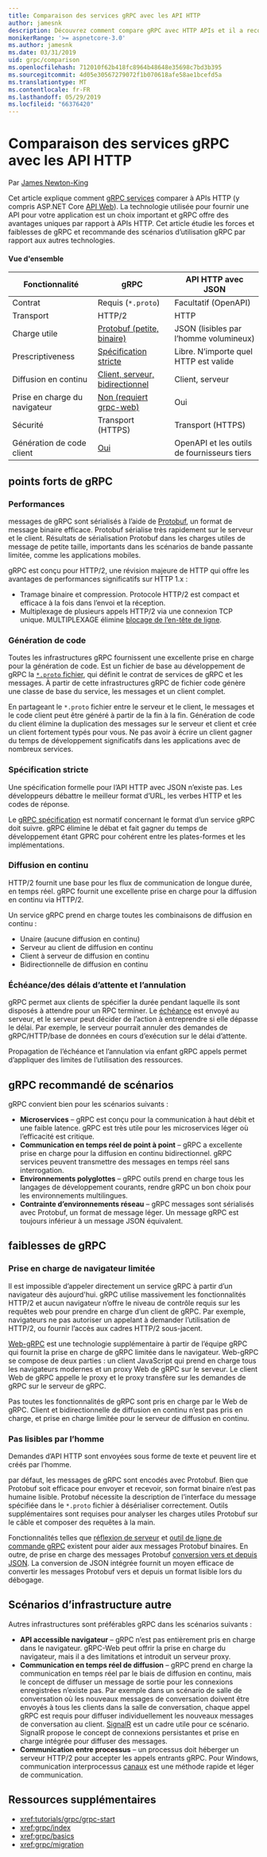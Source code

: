 ```yaml
---
title: Comparaison des services gRPC avec les API HTTP
author: jamesnk
description: Découvrez comment compare gRPC avec HTTP APIs et il a recommandons sont des scénarios.
monikerRange: '>= aspnetcore-3.0'
ms.author: jamesnk
ms.date: 03/31/2019
uid: grpc/comparison
ms.openlocfilehash: 712010f62b418fc8964b48648e35698c7bd3b395
ms.sourcegitcommit: 4d05e30567279072f1b070618afe58ae1bcefd5a
ms.translationtype: MT
ms.contentlocale: fr-FR
ms.lasthandoff: 05/29/2019
ms.locfileid: "66376420"
---
```

# <a name="comparing-grpc-services-with-http-apis"></a>Comparaison des services gRPC avec les API HTTP

Par [James Newton-King](https://twitter.com/jamesnk)

Cet article explique comment [gRPC services](https://grpc.io/docs/guides/) comparer à APIs HTTP (y compris ASP.NET Core [API Web](xref:web-api/index)). La technologie utilisée pour fournir une API pour votre application est un choix important et gRPC offre des avantages uniques par rapport à APIs HTTP. Cet article étudie les forces et faiblesses de gRPC et recommande des scénarios d’utilisation gRPC par rapport aux autres technologies.

#### <a name="overview"></a>Vue d'ensemble

|    Fonctionnalité             |    gRPC                                                 |    API HTTP avec JSON                       |
|------------------------|---------------------------------------------------------|----------------------------------------------|
|    Contrat            |    Requis (`*.proto`)                                 |    Facultatif (OpenAPI)                        |
|    Transport           |    HTTP/2                                               |    HTTP                                      |
|    Charge utile             |    [Protobuf (petite, binaire)](#performance)             |    JSON (lisibles par l’homme volumineux)              |
|    Prescriptiveness    |    [Spécification stricte](#strict-specification)        |    Libre. N’importe quel HTTP est valide                  |
|    Diffusion en continu           |    [Client, serveur, bidirectionnel](#streaming)         |    Client, serveur                            |
|    Prise en charge du navigateur     |    [Non (requiert grpc-web)](#limited-browser-support)   |    Oui                                       |
|    Sécurité            |    Transport (HTTPS)                                    |    Transport (HTTPS)                         |
|    Génération de code client     |    [Oui](#code-generation)                              |    OpenAPI et les outils de fournisseurs tiers             |

## <a name="grpc-strengths"></a>points forts de gRPC

### <a name="performance"></a>Performances

messages de gRPC sont sérialisés à l’aide de [Protobuf](https://developers.google.com/protocol-buffers/docs/overview), un format de message binaire efficace. Protobuf sérialise très rapidement sur le serveur et le client. Résultats de sérialisation Protobuf dans les charges utiles de message de petite taille, importants dans les scénarios de bande passante limitée, comme les applications mobiles.

gRPC est conçu pour HTTP/2, une révision majeure de HTTP qui offre les avantages de performances significatifs sur HTTP 1.x :

* Tramage binaire et compression. Protocole HTTP/2 est compact et efficace à la fois dans l’envoi et la réception.
* Multiplexage de plusieurs appels HTTP/2 via une connexion TCP unique. MULTIPLEXAGE élimine [blocage de l’en-tête de ligne](https://en.wikipedia.org/wiki/Head-of-line_blocking).

### <a name="code-generation"></a>Génération de code

Toutes les infrastructures gRPC fournissent une excellente prise en charge pour la génération de code. Est un fichier de base au développement de gRPC la [ `*.proto` fichier](https://developers.google.com/protocol-buffers/docs/proto3), qui définit le contrat de services de gRPC et les messages. À partir de cette infrastructures gRPC de fichier code génère une classe de base du service, les messages et un client complet.

En partageant le `*.proto` fichier entre le serveur et le client, le messages et le code client peut être généré à partir de la fin à la fin. Génération de code du client élimine la duplication des messages sur le serveur et client et crée un client fortement typés pour vous. Ne pas avoir à écrire un client gagner du temps de développement significatifs dans les applications avec de nombreux services.

### <a name="strict-specification"></a>Spécification stricte

Une spécification formelle pour l’API HTTP avec JSON n’existe pas. Les développeurs débattre le meilleur format d’URL, les verbes HTTP et les codes de réponse.

Le [gRPC spécification](https://github.com/grpc/grpc/blob/master/doc/PROTOCOL-HTTP2.md) est normatif concernant le format d’un service gRPC doit suivre. gRPC élimine le débat et fait gagner du temps de développement étant GPRC pour cohérent entre les plates-formes et les implémentations.

### <a name="streaming"></a>Diffusion en continu

HTTP/2 fournit une base pour les flux de communication de longue durée, en temps réel. gRPC fournit une excellente prise en charge pour la diffusion en continu via HTTP/2.

Un service gRPC prend en charge toutes les combinaisons de diffusion en continu :

* Unaire (aucune diffusion en continu)
* Serveur au client de diffusion en continu
* Client à serveur de diffusion en continu
* Bidirectionnelle de diffusion en continu

### <a name="deadlinetimeouts-and-cancellation"></a>Échéance/des délais d’attente et l’annulation

gRPC permet aux clients de spécifier la durée pendant laquelle ils sont disposés à attendre pour un RPC terminer. Le [échéance](https://grpc.io/blog/deadlines) est envoyé au serveur, et le serveur peut décider de l’action à entreprendre si elle dépasse le délai. Par exemple, le serveur pourrait annuler des demandes de gRPC/HTTP/base de données en cours d’exécution sur le délai d’attente.

Propagation de l’échéance et l’annulation via enfant gRPC appels permet d’appliquer des limites de l’utilisation des ressources.

## <a name="grpc-recommended-scenarios"></a>gRPC recommandé de scénarios

gRPC convient bien pour les scénarios suivants :

* **Microservices** &ndash; gRPC est conçu pour la communication à haut débit et une faible latence. gRPC est très utile pour les microservices léger où l’efficacité est critique.
* **Communication en temps réel de point à point** &ndash; gRPC a excellente prise en charge pour la diffusion en continu bidirectionnel. gRPC services peuvent transmettre des messages en temps réel sans interrogation.
* **Environnements polyglottes** &ndash; gRPC outils prend en charge tous les langages de développement courants, rendre gRPC un bon choix pour les environnements multilingues.
* **Contrainte d’environnements réseau** &ndash; gRPC messages sont sérialisés avec Protobuf, un format de message léger. Un message gRPC est toujours inférieur à un message JSON équivalent.

## <a name="grpc-weaknesses"></a>faiblesses de gRPC

### <a name="limited-browser-support"></a>Prise en charge de navigateur limitée

Il est impossible d’appeler directement un service gRPC à partir d’un navigateur dès aujourd'hui. gRPC utilise massivement les fonctionnalités HTTP/2 et aucun navigateur n’offre le niveau de contrôle requis sur les requêtes web pour prendre en charge d’un client de gRPC. Par exemple, navigateurs ne pas autoriser un appelant à demander l’utilisation de HTTP/2, ou fournir l’accès aux cadres HTTP/2 sous-jacent.

[Web-gRPC](https://grpc.io/docs/tutorials/basic/web.html) est une technologie supplémentaire à partir de l’équipe gRPC qui fournit la prise en charge de gRPC limitée dans le navigateur. Web-gRPC se compose de deux parties : un client JavaScript qui prend en charge tous les navigateurs modernes et un proxy Web de gRPC sur le serveur. Le client Web de gRPC appelle le proxy et le proxy transfère sur les demandes de gRPC sur le serveur de gRPC.

Pas toutes les fonctionnalités de gRPC sont pris en charge par le Web de gRPC. Client et bidirectionnelle de diffusion en continu n’est pas pris en charge, et prise en charge limitée pour le serveur de diffusion en continu.

### <a name="not-human-readable"></a>Pas lisibles par l’homme

Demandes d’API HTTP sont envoyées sous forme de texte et peuvent lire et créés par l’homme.

par défaut, les messages de gRPC sont encodés avec Protobuf. Bien que Protobuf soit efficace pour envoyer et recevoir, son format binaire n’est pas humaine lisible. Protobuf nécessite la description de l’interface du message spécifiée dans le `*.proto` fichier à désérialiser correctement. Outils supplémentaires sont requises pour analyser les charges utiles Protobuf sur le câble et composer des requêtes à la main.

Fonctionnalités telles que [réflexion de serveur](https://github.com/grpc/grpc/blob/master/doc/server-reflection.md) et [outil de ligne de commande gRPC](https://github.com/grpc/grpc/blob/master/doc/command_line_tool.md) existent pour aider aux messages Protobuf binaires. En outre, de prise en charge des messages Protobuf [conversion vers et depuis JSON](https://developers.google.com/protocol-buffers/docs/proto3#json). La conversion de JSON intégrée fournit un moyen efficace de convertir les messages Protobuf vers et depuis un format lisible lors du débogage.

## <a name="alternative-framework-scenarios"></a>Scénarios d’infrastructure autre

Autres infrastructures sont préférables gRPC dans les scénarios suivants :

* **API accessible navigateur** &ndash; gRPC n’est pas entièrement pris en charge dans le navigateur. gRPC-Web peut offrir la prise en charge du navigateur, mais il a des limitations et introduit un serveur proxy.
* **Communication en temps réel de diffusion** &ndash; gRPC prend en charge la communication en temps réel par le biais de diffusion en continu, mais le concept de diffuser un message de sortie pour les connexions enregistrées n’existe pas. Par exemple dans un scénario de salle de conversation où les nouveaux messages de conversation doivent être envoyés à tous les clients dans la salle de conversation, chaque appel gRPC est requis pour diffuser individuellement les nouveaux messages de conversation au client. [SignalR](xref:signalr/introduction) est un cadre utile pour ce scénario. SignalR propose le concept de connexions persistantes et prise en charge intégrée pour diffuser des messages.
* **Communication entre processus** &ndash; un processus doit héberger un serveur HTTP/2 pour accepter les appels entrants gRPC. Pour Windows, communication interprocessus [canaux](/dotnet/standard/io/pipe-operations) est une méthode rapide et léger de communication.

## <a name="additional-resources"></a>Ressources supplémentaires

* <xref:tutorials/grpc/grpc-start>
* <xref:grpc/index>
* <xref:grpc/basics>
* <xref:grpc/migration>
